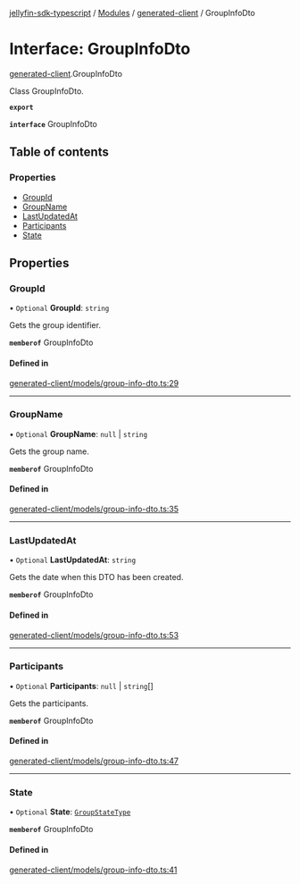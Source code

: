 [jellyfin-sdk-typescript](../README.md) / [Modules](../modules.md) / [generated-client](../modules/generated_client.md) / GroupInfoDto

# Interface: GroupInfoDto

[generated-client](../modules/generated_client.md).GroupInfoDto

Class GroupInfoDto.

**`export`**

**`interface`** GroupInfoDto

## Table of contents

### Properties

- [GroupId](generated_client.GroupInfoDto.md#groupid)
- [GroupName](generated_client.GroupInfoDto.md#groupname)
- [LastUpdatedAt](generated_client.GroupInfoDto.md#lastupdatedat)
- [Participants](generated_client.GroupInfoDto.md#participants)
- [State](generated_client.GroupInfoDto.md#state)

## Properties

### GroupId

• `Optional` **GroupId**: `string`

Gets the group identifier.

**`memberof`** GroupInfoDto

#### Defined in

[generated-client/models/group-info-dto.ts:29](https://github.com/thornbill/jellyfin-sdk-typescript/blob/7534c86/src/generated-client/models/group-info-dto.ts#L29)

___

### GroupName

• `Optional` **GroupName**: ``null`` \| `string`

Gets the group name.

**`memberof`** GroupInfoDto

#### Defined in

[generated-client/models/group-info-dto.ts:35](https://github.com/thornbill/jellyfin-sdk-typescript/blob/7534c86/src/generated-client/models/group-info-dto.ts#L35)

___

### LastUpdatedAt

• `Optional` **LastUpdatedAt**: `string`

Gets the date when this DTO has been created.

**`memberof`** GroupInfoDto

#### Defined in

[generated-client/models/group-info-dto.ts:53](https://github.com/thornbill/jellyfin-sdk-typescript/blob/7534c86/src/generated-client/models/group-info-dto.ts#L53)

___

### Participants

• `Optional` **Participants**: ``null`` \| `string`[]

Gets the participants.

**`memberof`** GroupInfoDto

#### Defined in

[generated-client/models/group-info-dto.ts:47](https://github.com/thornbill/jellyfin-sdk-typescript/blob/7534c86/src/generated-client/models/group-info-dto.ts#L47)

___

### State

• `Optional` **State**: [`GroupStateType`](../enums/generated_client.GroupStateType.md)

**`memberof`** GroupInfoDto

#### Defined in

[generated-client/models/group-info-dto.ts:41](https://github.com/thornbill/jellyfin-sdk-typescript/blob/7534c86/src/generated-client/models/group-info-dto.ts#L41)
